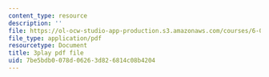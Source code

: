 ```yaml
---
content_type: resource
description: ''
file: https://ol-ocw-studio-app-production.s3.amazonaws.com/courses/6-00sc-introduction-to-computer-science-and-programming-spring-2011/7be5bdb0078d06263d826814c08b4204_ggxY20cXql8.pdf
file_type: application/pdf
resourcetype: Document
title: 3play pdf file
uid: 7be5bdb0-078d-0626-3d82-6814c08b4204
---
```

